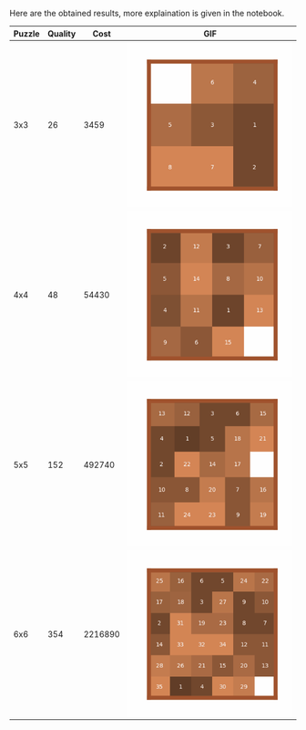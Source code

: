 Here are the obtained results, more explaination is given in the notebook.

| Puzzle | Quality | Cost | GIF |
| ------ | ------- | ---- | --- |
|  3x3   |   26    |  3459  | ![3x3](./images/3x3puzzle_solution.gif) |
|  4x4   |   48    | 54430 | ![4x4](./images/4x4puzzle_solution.gif)|
|  5x5   |   152   | 492740 | ![5x5](./images/5x5puzzle_solution.gif)|
|  6x6   |   354   | 2216890 | ![6x6](./images/6x6puzzle_solution.gif)|